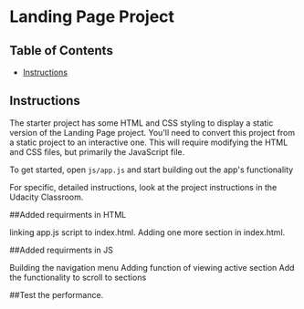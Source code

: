 # Landing Page Project

## Table of Contents

* [Instructions](#instructions)

## Instructions


The starter project has some HTML and CSS styling to display a static version of the Landing Page project. You'll need to convert this project from a static project to an interactive one. This will require modifying the HTML and CSS files, but primarily the JavaScript file.

To get started, open `js/app.js` and start building out the app's functionality

For specific, detailed instructions, look at the project instructions in the Udacity Classroom.


##Added requirments in HTML

linking app.js script to index.html.
Adding one more section in index.html. 

##Added requirments in JS

Building the navigation menu
Adding function of viewing active section
Add the functionality to scroll to sections

##Test the performance.
